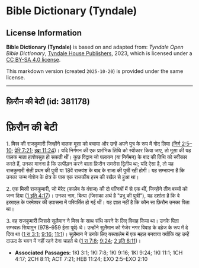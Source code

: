 # Bible Dictionary (Tyndale)

## License Information

**Bible Dictionary (Tyndale)** is based on and adapted from: _Tyndale Open Bible Dictionary_, [Tyndale House Publishers](https://tyndaleopenresources.com/), 2023, which is licensed under a [CC BY-SA 4.0 license](https://creativecommons.org/licenses/by-sa/4.0/legalcode.en).

This markdown version (created `2025-10-20`) is provided under the same license.



--------------------------------

## फ़िरौन की बेटी (id: 381178)

फ़िरौन की बेटी
==============

1\. मिस्र की राजकुमारी जिन्होंने बालक मूसा को बचाया और उन्हें अपने पुत्र के रूप में गोद लिया ([निर्ग 2:5–10](https://ref.ly/Exod2:5-Exod2:10); [प्रेरि 7:21](https://ref.ly/Acts7:21); [इब्रा 11:24](https://ref.ly/Heb11:24))। यदि निर्गमन की एक प्रारंभिक तिथि को स्वीकार किया जाए, तो मूसा की यह पालक माता हत्शेपसुत हो सकती थीं। कुछ विद्वान जो पलायन (या निर्गमन) के बाद की तिथि को स्वीकार करते हैं, उनका मानना ​​है कि उत्पीड़न करने वाला फ़िरौन रामसेस द्वितीय था; यदि ऐसा है, तो यह राजकुमारी सेती प्रथम की पुत्री या 18वें राजवंश के बाद के राजा की पुत्री रही होगी। यह सम्भावना है कि उनका जन्म गोशेन के क्षेत्र के पास एक राजकीय हरम की रखैल से हुआ था।

2\. एक मिस्री राजकुमारी, जो मेरेद (कालेब के वंशज) की दो पत्नियों में से एक थीं, जिन्होंने तीन बच्चों को जन्म दिया ([1 इति 4:17](https://ref.ly/1Chr4:17))। उनका नाम, बित्या (जिसका अर्थ है "प्रभु की पुत्री"), यह दर्शाता है कि वे इस्राएल के परमेश्वर की उपासना में परिवर्तित हो गई थीं। यह ज्ञात नहीं है कि कौन सा फ़िरौन उनका पिता था।

3\. वह राजकुमारी जिससे सुलैमान ने मिस्र के साथ संधि करने के लिए विवाह किया था। उनके पिता सम्भवतः सियामुन (978–959 ईसा पूर्व) थे। उन्होंने सुलैमान को गेजेर नगर विवाह के दहेज के रूप में दे दिया था ([1 रा 3:1](https://ref.ly/1Kgs3:1); [9:16](https://ref.ly/1Kgs9:16); [11:1](https://ref.ly/1Kgs11:1))। सुलैमान ने उनके लिए यरूशलेम में एक महल बनवाया क्योंकि वह उन्हें दाऊद के भवन में नहीं रहने देना चाहते थे ([1 रा 7:8](https://ref.ly/1Kgs7:8); [9:24](https://ref.ly/1Kgs9:24); [2 इति 8:11](https://ref.ly/2Chr8:11))।

* **Associated Passages:** 1KI 3:1; 1KI 7:8; 1KI 9:16; 1KI 9:24; 1KI 11:1; 1CH 4:17; 2CH 8:11; ACT 7:21; HEB 11:24; EXO 2:5–EXO 2:10

